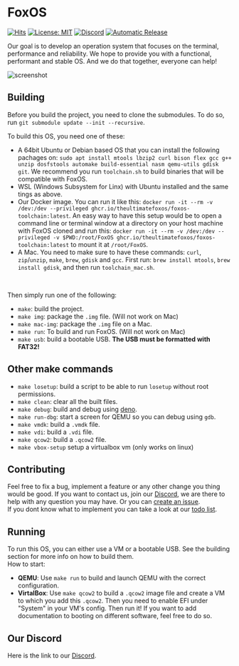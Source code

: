 # FoxOS
[![Hits](https://hits.seeyoufarm.com/api/count/incr/badge.svg?url=https%3A%2F%2Fgithub.com%2FTheUltimateFoxOS%2FFoxOS&count_bg=%2379C83D&title_bg=%23555555&icon=&icon_color=%23E7E7E7&title=hits&edge_flat=false)](https://hits.seeyoufarm.com)
[![License: MIT](https://img.shields.io/badge/license-MIT-blue.svg)](LICENSE)
[![Discord](https://img.shields.io/discord/810910573864550410.svg?color=%237289da&label=discord)](https://discord.gg/qfYBHFWDcK)
[![Automatic Release](https://github.com/TheUltimateFoxOS/FoxOS/actions/workflows/release.yml/badge.svg)](https://github.com/TheUltimateFoxOS/FoxOS/actions/workflows/release.yml)

Our goal is to develop an operation system that focuses on the terminal, performance and reliability. We hope to provide you with a functional, performant and stable OS. And we do that together, everyone can help!

![screenshot](https://github.com/TheUltimateFoxOS/FoxOS/releases/download/latest/foxos.jpg)

## Building
Before you build the project, you need to clone the submodules. To do so, run `git submodule update --init --recursive`.<br>

To build this OS, you need one of these:
* A 64bit Ubuntu or Debian based OS that you can install the following pachages on: `sudo apt install mtools lbzip2 curl bison flex gcc g++ unzip dosfstools automake build-essential nasm qemu-utils gdisk git`. We recommend you run `toolchain.sh` to build binaries that will be compatible with FoxOS.
* WSL (Windows Subsystem for Linx) with Ubuntu installed and the same tings as above.
* Our Docker image. You can run it like this: `docker run -it --rm -v /dev:/dev --privileged ghcr.io/theultimatefoxos/foxos-toolchain:latest`. An easy way to have this setup would be to open a command line or terminal window at a directory on your host machine with FoxOS cloned and run this: `docker run -it --rm -v /dev:/dev --privileged -v $PWD:/root/FoxOS ghcr.io/theultimatefoxos/foxos-toolchain:latest` to mount it at `/root/FoxOS`.
* A Mac. You need to make sure to have these commands: `curl`, `zip`/`unzip`, `make`, `brew`, `gdisk` and `gcc`. First run: `brew install mtools`, `brew install gdisk`, and then run `toolchain_mac.sh`.
<br>

Then simply run one of the following:
* `make`: build the project.
* `make img`: package the `.img` file. (Will not work on Mac)
* `make mac-img`: package the `.img` file on a Mac.
* `make run`: To build and run FoxOS. (Will not work on Mac)
* `make usb`: build a bootable USB. **The USB must be formatted with FAT32!**

## Other make commands
* `make losetup`: build a script to be able to run `losetup` without root permissions.
* `make clean`: clear all the built files.
* `make debug`: build and debug using [deno](https://deno.land/).
* `make run-dbg`: start a screen for QEMU so you can debug using `gdb`.
* `make vmdk`: build a `.vmdk` file.
* `make vdi`: build a `.vdi` file.
* `make qcow2`: build a `.qcow2` file.
* `make vbox-setup` setup a virtualbox vm (only works on linux)
## Contributing
Feel free to fix a bug, implement a feature or any other change you thing would be good. If you want to contact us, join our [Discord](https://discord.gg/qfYBHFWDcK), we are there to help with any question you may have. Or you can [create an issue](https://github.com/TheUltimateFoxOS/FoxOS/issues/new/choose).  
If you dont know what to implement you can take a look at our [todo list](https://github.com/TheUltimateFoxOS/FoxOS/projects/1).

## Running
To run this OS, you can either use a VM or a bootable USB. See the building section for more info on how to build them.<br>
How to start:
* **QEMU**: Use `make run` to build and launch QEMU with the correct configuration.
* **VirtalBox**: Use `make qcow2` to build a `.qcow2` image file and create a VM to which you add this `.qcow2`. Then you need to enable EFI under "System" in your VM's config. Then run it!
If you want to add documentation to booting on different software, feel free to do so.

## Our Discord
Here is the link to our [Discord](https://discord.gg/qfYBHFWDcK).
